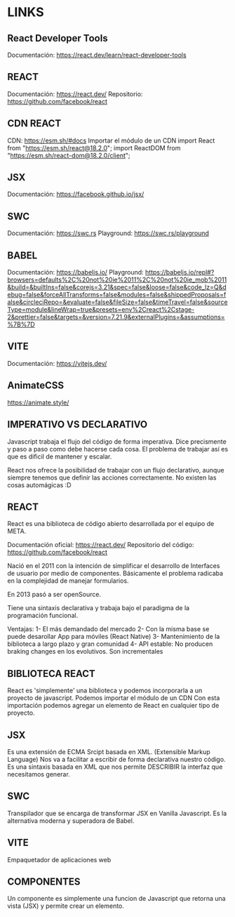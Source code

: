# LINKS

## React Developer Tools
Documentación: https://react.dev/learn/react-developer-tools

## REACT
Documentación: https://react.dev/
Repositorio: https://github.com/facebook/react

## CDN REACT
CDN: https://esm.sh/#docs
Importar el módulo de un CDN
import React from "https://esm.sh/react@18.2.0";
import ReactDOM from "https://esm.sh/react-dom@18.2.0/client";

## JSX
Documentación: https://facebook.github.io/jsx/

## SWC
Documentación: https://swc.rs
Playground: https://swc.rs/playground

## BABEL
Documentación: https://babeljs.io/
Playground: https://babeljs.io/repl#?browsers=defaults%2C%20not%20ie%2011%2C%20not%20ie_mob%2011&build=&builtIns=false&corejs=3.21&spec=false&loose=false&code_lz=Q&debug=false&forceAllTransforms=false&modules=false&shippedProposals=false&circleciRepo=&evaluate=false&fileSize=false&timeTravel=false&sourceType=module&lineWrap=true&presets=env%2Creact%2Cstage-2&prettier=false&targets=&version=7.21.9&externalPlugins=&assumptions=%7B%7D

## VITE
Documentación: https://vitejs.dev/

## AnimateCSS
https://animate.style/




## IMPERATIVO VS DECLARATIVO

Javascript trabaja el flujo del código de forma imperativa.
Dice precismente y paso a paso como debe hacerse cada cosa.
El problema de trabajar así es que es dificil de mantener y escalar.


React nos ofrece la posibilidad de trabajar con un flujo declarativo,
aunque siempre tenemos que definir las acciones correctamente.
No existen las cosas automágicas :D


## REACT

React es una biblioteca de código abierto desarrollada por el equipo de META.

Documentación oficial: https://react.dev/
Repositorio del código: https://github.com/facebook/react

Nació en el 2011 con la intención de simplificar el desarrollo de Interfaces de usuario por medio de componentes.  Básicamente el problema radicaba en la complejidad de manejar formularios.

En 2013 pasó a ser openSource.

Tiene una sintaxis declarativa y trabaja bajo el paradigma de la programación funcional.

Ventajas:
1- El más demandado del mercado
2- Con la misma base se puede desarollar App para móviles (React Native)
3- Mantenimiento de la biblioteca a largo plazo y gran comunidad
4- API estable: No producen braking changes en los evolutivos. Son incrementales


## BIBLIOTECA REACT

React es 'simplemente' una biblioteca y podemos incorporarla a un proyecto de javascript.
Podemos importar el módulo de un CDN
Con esta importación podemos agregar un elemento de React en cualquier tipo de proyecto.


## JSX
Es una extensión de ECMA Srcipt basada en XML. (Extensible Markup Language)
Nos va a facilitar a escribir de forma declarativa nuestro código.
Es una sintaxis basada en XML que nos permite DESCRIBIR la interfaz que necesitamos generar.


## SWC
Transpilador que se encarga de transformar JSX en Vanilla Javascript.
Es la alternativa moderna y superadora de Babel.


## VITE
Empaquetador de aplicaciones web



## COMPONENTES

Un componente es simplemente una funcion de Javascript que retorna una vista (JSX) y permite crear un elemento.
